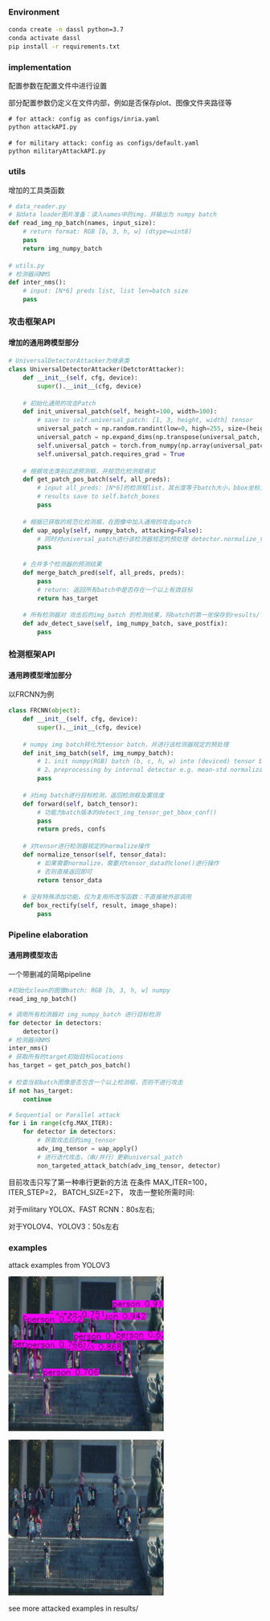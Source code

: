 ### Environment
```bash
conda create -n dassl python=3.7
conda activate dassl
pip install -r requirements.txt
```

### implementation
配置参数在配置文件中进行设置

部分配置参数仍定义在文件内部，例如是否保存plot、图像文件夹路径等
```shell
# for attack: config as configs/inria.yaml
python attackAPI.py

# for military attack: config as configs/default.yaml
python militaryAttackAPI.py
```

### utils
增加的工具类函数


```python
# data_reader.py
# 拟data loader图片准备：读入names中的img，并输出为 numpy batch
def read_img_np_batch(names, input_size):
    # return format: RGB [b, 3, h, w] (dtype=uint8)
    pass
    return img_numpy_batch

# utils.py
# 检测器间NMS
def inter_nms():
    # input: [N*6] preds list, list len=batch size
    pass
```

### 攻击框架API
#### 增加的通用跨模型部分
```python
# UniversalDetectorAttacker为继承类
class UniversalDetectorAttacker(DetctorAttacker):
    def __init__(self, cfg, device):
        super().__init__(cfg, device)
    
    # 初始化通用的攻击Patch
    def init_universal_patch(self, height=100, width=100):
        # save to self.universal_patch: [1, 3, height, width] tensor
        universal_patch = np.random.randint(low=0, high=255, size=(height, width, 3))
        universal_patch = np.expand_dims(np.transpose(universal_patch, (2, 0, 1)), 0)
        self.universal_patch = torch.from_numpy(np.array(universal_patch, dtype='float32')/255.).to(self.device)
        self.universal_patch.requires_grad = True
    
    # 根据攻击类别过滤预测框，并规范化检测框格式
    def get_patch_pos_batch(self, all_preds):
        # input all_preds: [N*6]的检测框list，其长度等于batch大小，bbox坐标为0~1
        # results save to self.batch_boxes
        pass
    
    # 根据已获取的规范化检测框，在图像中加入通用的攻击patch
    def uap_apply(self, numpy_batch, attacking=False):
        # 同时对universal_patch进行该检测器规定的预处理 detector.normalize_tensor()
        pass
    
    # 合并多个检测器的预测结果
    def merge_batch_pred(self, all_preds, preds):
        pass
        # return: 返回所有batch中是否存在一个以上有效目标
        return has_target

    # 所有检测器对 攻击后的img_batch 的检测结果，将batch的第一张保存到results/下
    def adv_detect_save(self, img_numpy_batch, save_postfix):
        pass
```


### 检测框架API
#### 通用跨模型增加部分
以FRCNN为例
```python
class FRCNN(object):
    def __init__(self, cfg, device):
        super().__init__(cfg, device)
    
    # numpy img batch转化为tensor batch，并进行该检测器规定的预处理
    def init_img_batch(self, img_numpy_batch):
        # 1、init numpy(RGB) batch (b, c, h, w) into (deviced) tensor batch
        # 2、preprocessing by internal detector e.g. mean-std normalization
        pass
    
    # 对img batch进行目标检测，返回检测框及置信度
    def forward(self, batch_tensor):
        # 功能为batch版本的detect_img_tensor_get_bbox_conf()
        pass
        return preds, confs
    
    # 对tensor进行检测器规定的normalize操作
    def normalize_tensor(self, tensor_data):
        # 如果需要normalize，需要对tensor_data的clone()进行操作
        # 否则直接返回即可
        return tensor_data
    
    # 没有特殊添加功能，仅为复用所改写函数：不直接被外部调用
    def box_rectify(self, result, image_shape):
        pass
```

### Pipeline elaboration
#### 通用跨模型攻击
一个带删减的简略pipeline

```python
#初始化clean的图像batch: RGB [b, 3, h, w] numpy
read_img_np_batch()
```


```python
# 调用所有检测器对 img_numpy_batch 进行目标检测
for detector in detectors:
    detector()
# 检测器间NMS
inter_nms()
# 获取所有的target初始目标locations
has_target = get_patch_pos_batch()

# 检查当前batch图像是否包含一个以上检测框，否则不进行攻击
if not has_target:
    continue
```


```python
# Sequential or Parallel attack
for i in range(cfg.MAX_ITER):
    for detector in detectors:
        # 获取攻击后的img_tensor
        adv_img_tensor = uap_apply()
        # 进行迭代攻击，（串/并行）更新universal_patch
        non_targeted_attack_batch(adv_img_tensor, detector)
```
目前攻击只写了第一种串行更新的方法
在条件
MAX_ITER=100，
ITER_STEP=2，
BATCH_SIZE=2下，
攻击一整轮所需时间:

对于military YOLOX、FAST RCNN：80s左右;

对于YOLOV4、YOLOV3：50s左右

### examples
attack examples from YOLOV3

![image](./results/v3_original.png)

![image](./results/v3_attacked.png)

see more attacked examples in results/
